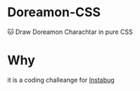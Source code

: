 # Doreamon-CSS
🐱 Draw Doreamon Charachtar in pure CSS

# Why
it is a coding challeange for <a href = "https://instabug-intern-website.instabug-dev.com">Instabug</a>
